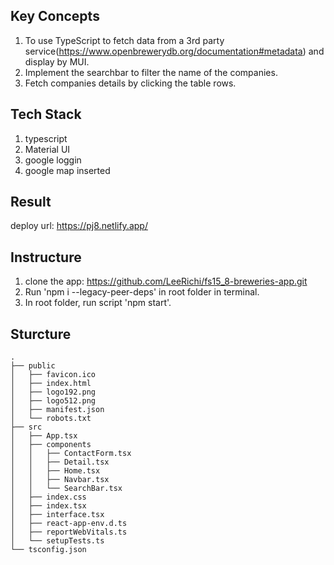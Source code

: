 ## Key Concepts
1. To use TypeScript to fetch data from a 3rd party service(https://www.openbrewerydb.org/documentation#metadata) and display by MUI.
2. Implement the searchbar to filter the name of the companies.
3. Fetch companies details by clicking the table rows.

## Tech Stack
1. typescript
2. Material UI
3. google loggin
4. google map inserted

## Result
deploy url: https://pj8.netlify.app/


## Instructure
1. clone the app: https://github.com/LeeRichi/fs15_8-breweries-app.git
2. Run 'npm i --legacy-peer-deps' in root folder in terminal.
3. In root folder, run script 'npm start'.


## Sturcture
````
.
├── public
│   ├── favicon.ico
│   ├── index.html
│   ├── logo192.png
│   ├── logo512.png
│   ├── manifest.json
│   └── robots.txt
├── src
│   ├── App.tsx
│   ├── components
│   │   ├── ContactForm.tsx
│   │   ├── Detail.tsx
│   │   ├── Home.tsx
│   │   ├── Navbar.tsx
│   │   └── SearchBar.tsx
│   ├── index.css
│   ├── index.tsx
│   ├── interface.tsx
│   ├── react-app-env.d.ts
│   ├── reportWebVitals.ts
│   └── setupTests.ts
└── tsconfig.json
````
